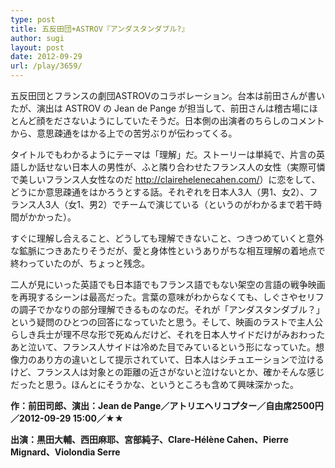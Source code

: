 ```yaml
---
type: post
title: 五反田団+ASTROV『アンダスタンダブル?』
author: sugi
layout: post
date: 2012-09-29
url: /play/3659/
---
```

五反田団とフランスの劇団ASTROVのコラボレーション。台本は前田さんが書いたが、演出は ASTROV の Jean de Pange が担当して、前田さんは稽古場にほとんど顔をださないようにしていたそうだ。日本側の出演者のちらしのコメントから、意思疎通をはかる上での苦労ぶりが伝わってくる。

タイトルでもわかるようにテーマは「理解」だ。ストーリーは単純で、片言の英語しか話せない日本人の男性が、ふと隣り合わせたフランス人の女性（実際可憐で美しいフランス人女性なのだ <a href="http://clairehelenecahen.com/" onclick="_gaq.push(['_trackEvent', 'outbound-article', 'http://clairehelenecahen.com/', 'http://clairehelenecahen.com/']);" target="_blank">http://clairehelenecahen.com/</a>）に恋をして、どうにか意思疎通をはかろうとする話。それぞれを日本人3人（男1、女2）、フランス人3人（女1、男2）でチームで演じている（というのがわかるまで若干時間がかかった）。

すぐに理解し合えること、どうしても理解できないこと、つきつめていくと意外な鉱脈につきあたりそうだが、愛と身体性というありがちな相互理解の着地点で終わっていたのが、ちょっと残念。

二人が見にいった英語でも日本語でもフランス語でもない架空の言語の戦争映画を再現するシーンは最高だった。言葉の意味がわからなくても、しぐさやセリフの調子でかなりの部分理解できるものなのだ。それが「アンダスタンダブル？」という疑問のひとつの回答になっていたと思う。そして、映画のラストで主人公らしき兵士が理不尽な形で死ぬんだけど、それを日本人サイドだけがみおわったあと泣いて、フランス人サイドは冷めた目でみているという形になっていた。想像力のあり方の違いとして提示されていて、日本人はシチュエーションで泣けるけど、フランス人は対象との距離の近さがないと泣けないとか、確かそんな感じだったと思う。ほんとにそうかな、というところも含めて興味深かった。

**作：前田司郎、演出：Jean de Pange／アトリエヘリコプター／自由席2500円／2012-09-29 15:00／★★**

**出演：黒田大輔、西田麻耶、宮部純子、Clare-Hélène Cahen、Pierre Mignard、Violondia Serre**

